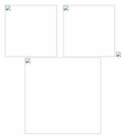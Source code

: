 <p align="center">
<a href="https://github.com/enty8080">
<img height="170" src="https://github-readme-stats.vercel.app/api?username=enty8080&show_icons=true&include_all_commits=true&theme=react&cache_seconds=3200&hide_border=true&layout=compact" /></a>
&nbsp;&nbsp;&nbsp;
<img height="170" src="https://github-readme-stats.vercel.app/api/top-langs/?username=enty8080&show_icons=true&include_all_commits=true&theme=react&cache_seconds=3200&hide_border=true&layout=compact" />
</a>
<a href="https://github.com/enty8080">
<img src="https://metrics.lecoq.io/enty8080?template=classic" /></a>
<img height="250" src="https://github-profile-trophy.vercel.app/?username=enty8080&theme=nord" /></a>
</a>
</p>
